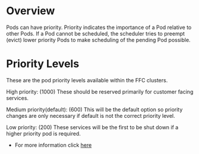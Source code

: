 # Overview
Pods can have priority. Priority indicates the importance of a Pod relative to other Pods. If a Pod cannot be scheduled, the scheduler tries to preempt (evict) lower priority Pods to make scheduling of the pending Pod possible.

# Priority Levels
These are the pod priority levels available within the FFC clusters.

High priority: (1000) These should be reserved primarily for customer facing services.

Medium priority(default): (600) This will be the default option so priority changes are only necessary if default is not the correct priority level.

Low priority: (200) These services will be the first to be shut down if a higher priority pod is required.

* For more information click [here](https://kubernetes.io/docs/concepts/configuration/pod-priority-preemption/)